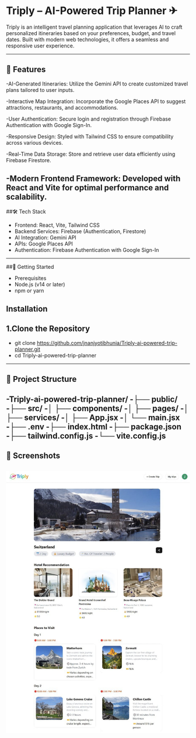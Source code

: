 # Triply – AI-Powered Trip Planner ✈
Triply is an intelligent travel planning application that leverages AI to craft personalized itineraries based on your preferences, budget, and travel dates. Built with modern web technologies, it offers a seamless and responsive user experience.

---
## 🌟 Features
-AI-Generated Itineraries: Utilize the Gemini API to create customized travel plans tailored to user inputs.

-Interactive Map Integration: Incorporate the Google Places API to suggest attractions, restaurants, and accommodations.

-User Authentication: Secure login and registration through Firebase Authentication with Google Sign-In.

-Responsive Design: Styled with Tailwind CSS to ensure compatibility across various devices.

-Real-Time Data Storage: Store and retrieve user data efficiently using Firebase Firestore.

-Modern Frontend Framework: Developed with React and Vite for optimal performance and scalability.
---
##🛠 Tech Stack
- Frontend: React, Vite, Tailwind CSS
- Backend Services: Firebase (Authentication, Firestore)
- AI Integration: Gemini API
- APIs: Google Places API
- Authentication: Firebase Authentication with Google Sign-In
---
##🚀 Getting Started
- Prerequisites
- Node.js (v14 or later)
- npm or yarn

Installation
---
 1.Clone the Repository
 --
  - git clone https://github.com/jnanjyotibhunia/Triply-ai-powered-trip-planner.git
  - cd Triply-ai-powered-trip-planner

---
## 📁 Project Structure
-Triply-ai-powered-trip-planner/
-├── public/
-├── src/
-│   ├── components/
-│   ├── pages/
-│   ├── services/
-│   ├── App.jsx
-│   └── main.jsx
-├── .env
-├── index.html
-├── package.json
-├── tailwind.config.js
-└── vite.config.js
---
## 📸 Screenshots
![image-alt](https://github.com/Bidyut023/AI-powered-trip-planner/blob/main/Screenshot%202025-10-16%20at%2018.52.27_b54f6637.jpg)
---
